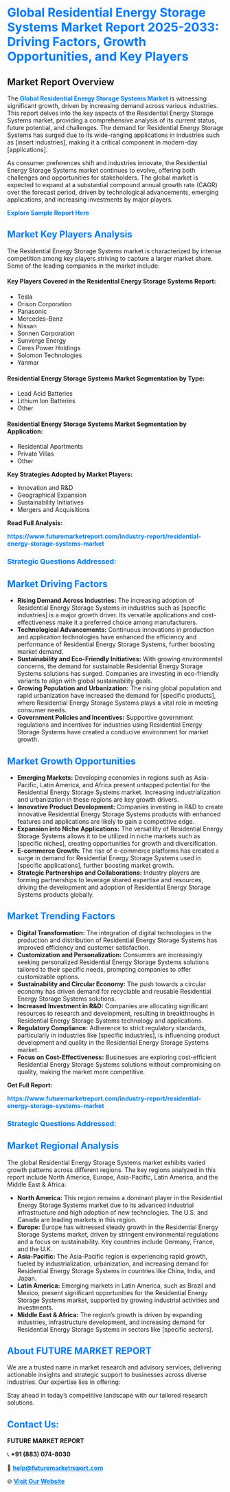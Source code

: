 <h1 style="color: #007BFF;">Global Residential Energy Storage Systems Market Report 2025-2033: Driving Factors, Growth Opportunities, and Key Players</h1>

<section id="overview">
<h2>Market Report Overview</h2>
<p>The <a href="https://www.futuremarketreport.com/industry-report/residential-energy-storage-systems-market" style="color: #007BFF; text-decoration: none;"><strong>Global Residential Energy Storage Systems Market</strong></a> is witnessing significant growth, driven by increasing demand across various industries. This report delves into the key aspects of the Residential Energy Storage Systems market, providing a comprehensive analysis of its current status, future potential, and challenges. The demand for Residential Energy Storage Systems has surged due to its wide-ranging applications in industries such as [insert industries], making it a critical component in modern-day [applications].</p>
<p>As consumer preferences shift and industries innovate, the Residential Energy Storage Systems market continues to evolve, offering both challenges and opportunities for stakeholders. The global market is expected to expand at a substantial compound annual growth rate (CAGR) over the forecast period, driven by technological advancements, emerging applications, and increasing investments by major players.</p>
</section>

<section id="overview">
<p><a href="https://www.futuremarketreport.com/request-sample/reportId=101959" style="color: #007BFF; text-decoration: none;"><strong>Explore Sample Report Here</strong></a></p>
</section>

<section id="key-players">
<h2 style="color: #007BFF;">Market Key Players Analysis</h2>
<p>The Residential Energy Storage Systems market is characterized by intense competition among key players striving to capture a larger market share. Some of the leading companies in the market include:</p>
<h4>Key Players Covered in the Residential Energy Storage Systems Report:</h4>
<ul><li>Tesla</li><li>Orison Corporation</li><li>Panasonic</li><li>Mercedes-Benz</li><li>Nissan</li><li>Sonnen Corporation</li><li>Sunverge Energy</li><li>Ceres Power Holdings</li><li>Solomon Technologies</li><li>Yanmar</li></ul>
<h4>Residential Energy Storage Systems Market Segmentation by Type:</h4>
<ul><li>Lead Acid Batteries</li><li>Lithium Ion Batteries</li><li>Other</li></ul>

<h4>Residential Energy Storage Systems Market Segmentation by Application:</h4>
<ul><li>Residential Apartments</li><li>Private Villas</li><li>Other</li></ul>
<p><strong>Key Strategies Adopted by Market Players:</strong></p>
<ul>
<li>Innovation and R&D</li>
<li>Geographical Expansion</li>
<li>Sustainability Initiatives</li>
<li>Mergers and Acquisitions</li>
</ul>
</section>

<section>
<p><strong>Read Full Analysis: </strong></p><a href="https://www.futuremarketreport.com/industry-report/residential-energy-storage-systems-market" style="color: #007BFF; text-decoration: none;"><strong>https://www.futuremarketreport.com/industry-report/residential-energy-storage-systems-market</strong></a>
<h3 style="color: #007BFF;">Strategic Questions Addressed:</h3>
</section>

<section id="driving-factors">
<h2 style="color: #007BFF;">Market Driving Factors</h2>
<ul>
<li><strong>Rising Demand Across Industries:</strong> The increasing adoption of Residential Energy Storage Systems in industries such as [specific industries] is a major growth driver. Its versatile applications and cost-effectiveness make it a preferred choice among manufacturers.</li>
<li><strong>Technological Advancements:</strong> Continuous innovations in production and application technologies have enhanced the efficiency and performance of Residential Energy Storage Systems, further boosting market demand.</li>
<li><strong>Sustainability and Eco-Friendly Initiatives:</strong> With growing environmental concerns, the demand for sustainable Residential Energy Storage Systems solutions has surged. Companies are investing in eco-friendly variants to align with global sustainability goals.</li>
<li><strong>Growing Population and Urbanization:</strong> The rising global population and rapid urbanization have increased the demand for [specific products], where Residential Energy Storage Systems plays a vital role in meeting consumer needs.</li>
<li><strong>Government Policies and Incentives:</strong> Supportive government regulations and incentives for industries using Residential Energy Storage Systems have created a conducive environment for market growth.</li>
</ul>
</section>

<section id="growth-opportunities">
<h2 style="color: #007BFF;">Market Growth Opportunities</h2>
<ul>
<li><strong>Emerging Markets:</strong> Developing economies in regions such as Asia-Pacific, Latin America, and Africa present untapped potential for the Residential Energy Storage Systems market. Increasing industrialization and urbanization in these regions are key growth drivers.</li>
<li><strong>Innovative Product Development:</strong> Companies investing in R&D to create innovative Residential Energy Storage Systems products with enhanced features and applications are likely to gain a competitive edge.</li>
<li><strong>Expansion into Niche Applications:</strong> The versatility of Residential Energy Storage Systems allows it to be utilized in niche markets such as [specific niches], creating opportunities for growth and diversification.</li>
<li><strong>E-commerce Growth:</strong> The rise of e-commerce platforms has created a surge in demand for Residential Energy Storage Systems used in [specific applications], further boosting market growth.</li>
<li><strong>Strategic Partnerships and Collaborations:</strong> Industry players are forming partnerships to leverage shared expertise and resources, driving the development and adoption of Residential Energy Storage Systems products globally.</li>
</ul>
</section>

<section id="trending-factors">
<h2 style="color: #007BFF;">Market Trending Factors</h2>
<ul>
<li><strong>Digital Transformation:</strong> The integration of digital technologies in the production and distribution of Residential Energy Storage Systems has improved efficiency and customer satisfaction.</li>
<li><strong>Customization and Personalization:</strong> Consumers are increasingly seeking personalized Residential Energy Storage Systems solutions tailored to their specific needs, prompting companies to offer customizable options.</li>
<li><strong>Sustainability and Circular Economy:</strong> The push towards a circular economy has driven demand for recyclable and reusable Residential Energy Storage Systems solutions.</li>
<li><strong>Increased Investment in R&D:</strong> Companies are allocating significant resources to research and development, resulting in breakthroughs in Residential Energy Storage Systems technology and applications.</li>
<li><strong>Regulatory Compliance:</strong> Adherence to strict regulatory standards, particularly in industries like [specific industries], is influencing product development and quality in the Residential Energy Storage Systems market.</li>
<li><strong>Focus on Cost-Effectiveness:</strong> Businesses are exploring cost-efficient Residential Energy Storage Systems solutions without compromising on quality, making the market more competitive.</li>
</ul>
</section>

<section>
<p><strong>Get Full Report: </strong></p><a href="https://www.futuremarketreport.com/industry-report/residential-energy-storage-systems-market" style="color: #007BFF; text-decoration: none;"><strong>https://www.futuremarketreport.com/industry-report/residential-energy-storage-systems-market</strong></a>
<h3 style="color: #007BFF;">Strategic Questions Addressed:</h3>
</section>


<section id="regional-analysis">
<h2 style="color: #007BFF;">Market Regional Analysis</h2>
<p>The global Residential Energy Storage Systems market exhibits varied growth patterns across different regions. The key regions analyzed in this report include North America, Europe, Asia-Pacific, Latin America, and the Middle East & Africa:</p>
<ul>
<li><strong>North America:</strong> This region remains a dominant player in the Residential Energy Storage Systems market due to its advanced industrial infrastructure and high adoption of new technologies. The U.S. and Canada are leading markets in this region.</li>
<li><strong>Europe:</strong> Europe has witnessed steady growth in the Residential Energy Storage Systems market, driven by stringent environmental regulations and a focus on sustainability. Key countries include Germany, France, and the U.K.</li>
<li><strong>Asia-Pacific:</strong> The Asia-Pacific region is experiencing rapid growth, fueled by industrialization, urbanization, and increasing demand for Residential Energy Storage Systems in countries like China, India, and Japan.</li>
<li><strong>Latin America:</strong> Emerging markets in Latin America, such as Brazil and Mexico, present significant opportunities for the Residential Energy Storage Systems market, supported by growing industrial activities and investments.</li>
<li><strong>Middle East & Africa:</strong> The region’s growth is driven by expanding industries, infrastructure development, and increasing demand for Residential Energy Storage Systems in sectors like [specific sectors].</li>
</ul>
</section>

<footer>
<h2 style="color: #007BFF;">About FUTURE MARKET REPORT</h2>
<p>We are a trusted name in market research and advisory services, delivering actionable insights and strategic support to businesses across diverse industries. Our expertise lies in offering:</p>

<p>Stay ahead in today’s competitive landscape with our tailored research solutions.</p>

<h2 style="color: #007BFF;">Contact Us:</h2>
<p><strong>FUTURE MARKET REPORT</strong></p>
<p>📞 <strong>+91 (883) 074-8030</strong></p>
<p>📧 <strong><a href="mailto:help@futuremarketreport.com" style="color: #007BFF;">help@futuremarketreport.com</a></strong></p>
<p>🌐 <strong><a href="https://www.futuremarketreport.com/" style="color: #007BFF;">Visit Our Website</a></strong></p>
</footer>